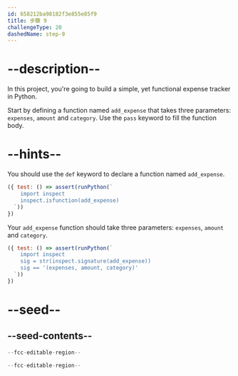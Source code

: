 ```yaml
---
id: 658212ba98182f3e855e85f9
title: 步驟 9
challengeType: 20
dashedName: step-9
---
```


# --description--

In this project, you're going to build a simple, yet functional expense tracker in Python.

Start by defining a function named `add_expense` that takes three parameters: `expenses`, `amount` and `category`. Use the `pass` keyword to fill the function body.

# --hints--

You should use the `def` keyword to declare a function named `add_expense`.

```js
({ test: () => assert(runPython(`
    import inspect    
    inspect.isfunction(add_expense)
  `))
})
```

Your `add_expense` function should take three parameters: `expenses`, `amount` and `category`.

```js
({ test: () => assert(runPython(`
    import inspect    
    sig = str(inspect.signature(add_expense))
    sig == '(expenses, amount, category)'
  `))
})
```

# --seed--

## --seed-contents--

```py
--fcc-editable-region--

--fcc-editable-region--
```
